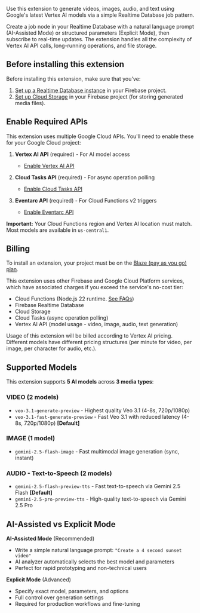 Use this extension to generate videos, images, audio, and text using Google's latest Vertex AI models via a simple Realtime Database job pattern.

Create a job node in your Realtime Database with a natural language prompt (AI-Assisted Mode) or structured parameters (Explicit Mode), then subscribe to real-time updates. The extension handles all the complexity of Vertex AI API calls, long-running operations, and file storage.

## Before installing this extension

Before installing this extension, make sure that you've:

1. [Set up a Realtime Database instance](https://firebase.google.com/docs/database) in your Firebase project.
2. [Set up Cloud Storage](https://firebase.google.com/docs/storage) in your Firebase project (for storing generated media files).

## Enable Required APIs

This extension uses multiple Google Cloud APIs. You'll need to enable these for your Google Cloud project:

1. **Vertex AI API** (required) - For AI model access
   - [Enable Vertex AI API](https://console.cloud.google.com/apis/library/aiplatform.googleapis.com)

2. **Cloud Tasks API** (required) - For async operation polling
   - [Enable Cloud Tasks API](https://console.cloud.google.com/apis/library/cloudtasks.googleapis.com)

3. **Eventarc API** (required) - For Cloud Functions v2 triggers
   - [Enable Eventarc API](https://console.cloud.google.com/apis/library/eventarc.googleapis.com)

**Important:** Your Cloud Functions region and Vertex AI location must match. Most models are available in `us-central1`.

## Billing

To install an extension, your project must be on the [Blaze (pay as you go) plan](https://firebase.google.com/pricing).

This extension uses other Firebase and Google Cloud Platform services, which have associated charges if you exceed the service's no-cost tier:

- Cloud Functions (Node.js 22 runtime. [See FAQs](https://firebase.google.com/support/faq#extensions-pricing))
- Firebase Realtime Database
- Cloud Storage
- Cloud Tasks (async operation polling)
- Vertex AI API (model usage - video, image, audio, text generation)

Usage of this extension will be billed according to Vertex AI pricing. Different models have different pricing structures (per minute for video, per image, per character for audio, etc.).

## Supported Models

This extension supports **5 AI models** across **3 media types**:

### VIDEO (2 models)
- `veo-3.1-generate-preview` - Highest quality Veo 3.1 (4-8s, 720p/1080p)
- `veo-3.1-fast-generate-preview` - Fast Veo 3.1 with reduced latency (4-8s, 720p/1080p) **[Default]**

### IMAGE (1 model)
- `gemini-2.5-flash-image` - Fast multimodal image generation (sync, instant)

### AUDIO - Text-to-Speech (2 models)
- `gemini-2.5-flash-preview-tts` - Fast text-to-speech via Gemini 2.5 Flash **[Default]**
- `gemini-2.5-pro-preview-tts` - High-quality text-to-speech via Gemini 2.5 Pro

## AI-Assisted vs Explicit Mode

**AI-Assisted Mode** (Recommended)
- Write a simple natural language prompt: `"Create a 4 second sunset video"`
- AI analyzer automatically selects the best model and parameters
- Perfect for rapid prototyping and non-technical users

**Explicit Mode** (Advanced)
- Specify exact model, parameters, and options
- Full control over generation settings
- Required for production workflows and fine-tuning
